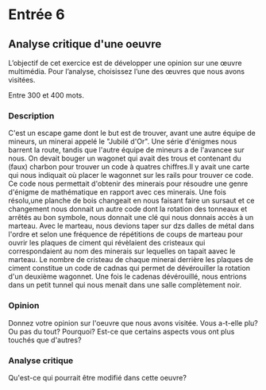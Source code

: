 # Entrée 6
## Analyse critique d'une oeuvre

L’objectif de cet exercice est de développer une opinion sur une œuvre multimédia. Pour l’analyse, choisissez l’une des œuvres que nous avons visitées. 

Entre 300 et 400 mots. 

### Description
C'est un escape game dont le but est de trouver, avant une autre équipe de mineurs, un minerai appelé le "Jubilé d'Or". Une série d'énigmes nous barrent la route, tandis que l'autre équipe de mineurs a de l'avancee sur nous. On devait bouger un wagonet qui avait des trous et contenant du (faux) charbon pour trouver un code à quatres chiffres.Il y avait une carte qui nous indiquait où placer le wagonnet sur les rails pour trouver ce code. Ce code nous permettait d'obtenir des minerais pour résoudre une genre d'énigme de mathématique en rapport avec ces minerais. Une fois résolu,une planche de bois changeait en nous faisant faire un sursaut et ce changement nous donnait un autre code dont la rotation des tonneaux et arrêtés au bon symbole, nous donnait une clé qui nous donnais accès à un marteau. Avec le marteau, nous devions taper sur dzs dalles de métal dans l'ordre et selon une fréquence de répétitions de coups de marteau pour ouvrir les plaques de ciment qui révèlaient des cristeaux qui correspondaient au nom des minerais sur lequelles on tapait aavec le marteau. Le nombre de cristeau de chaque minerai derrière les plaques de ciment constitue un code de cadnas qui permet de dévérouiller la rotation d'un deuxième wagonnet. Une fois le cadenas dévérouillé, nous entrions dans un petit tunnel qui nous menait dans une salle complètement noir. 

### Opinion
Donnez votre opinion sur l'oeuvre que nous avons visitée. Vous a-t-elle plu? Ou pas du tout? Pourquoi? Est-ce que certains aspects vous ont plus touchés que d'autres? 

### Analyse critique
Qu'est-ce qui pourrait être modifié dans cette oeuvre? 
